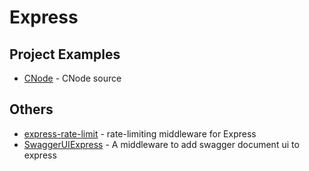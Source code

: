 # Express

## Project Examples

- [CNode](https://github.com/cnodejs/nodeclub) - CNode source

## Others
- [express-rate-limit](https://www.npmjs.com/package/express-rate-limit) - rate-limiting middleware for Express
- [SwaggerUIExpress](https://www.npmjs.com/package/swagger-ui-express) - A middleware to add swagger document ui to express